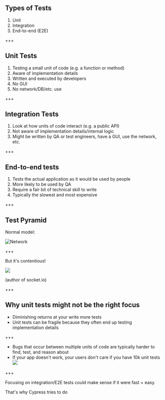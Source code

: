 ## Types of Tests

1. Unit
1. Integration
1. End-to-end (E2E)

+++

## Unit Tests

1. Testing a small unit of code (e.g. a function or method)
1. Aware of implementation details
1. Written and executed by developers
1. No GUI
1. No network/DB/etc. use

+++

## Integration Tests

1. Look at how units of code interact (e.g. a public API)
1. Not aware of implementation details/internal logic
1. Might be written by QA or test engineers, have a GUI, use the network, etc.

+++

## End-to-end tests

1. Tests the actual application as it would be used by people
1. More likely to be used by QA
1. Require a fair bit of technical skill to write
1. Typically the slowest and most expensive

+++

## Test Pyramid

Normal model:

![Network](https://automationpanda.files.wordpress.com/2017/10/the-testing-pyramid.png?w=620)

+++

But it's contentious!

![](https://www.dropbox.com/s/tsjxri6u3ndhkhn/testing-rauchg.png?raw=1)

(author of socket.io)

+++

## Why unit tests might not be the right focus

- Diminishing returns at your write more tests
- Unit tests can be fragile because they often end up testing implementation details

+++

- Bugs that occur between multiple units of code are typically harder to find, test, and reason about
- If your app doesn't work, your users don't care if you have 10k unit tests
![](https://cdn-images-1.medium.com/max/1600/0*eCs8GoVZVksoQtQx.gif)

+++

Focusing on integration/E2E tests could make sense if it were fast + easy.

That's why Cypress tries to do